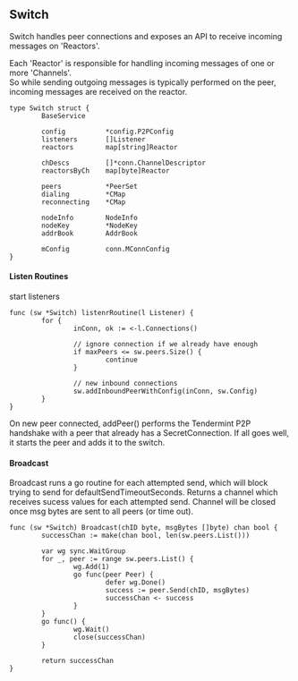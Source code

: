 
## Switch

Switch handles peer connections and exposes an API to receive incoming messages on 'Reactors'.

Each 'Reactor' is responsible for handling incoming messages of one or more 'Channels'.  
So while sending outgoing messages is typically performed on the peer, incoming messages are received
on the reactor.

```
type Switch struct {
        BaseService

        config          *config.P2PConfig
        listeners       []Listener
        reactors        map[string]Reactor

        chDescs         []*conn.ChannelDescriptor
        reactorsByCh    map[byte]Reactor

        peers           *PeerSet
        dialing         *CMap
        reconnecting    *CMap

        nodeInfo        NodeInfo
        nodeKey         *NodeKey
        addrBook        AddrBook

        mConfig         conn.MConnConfig
}
```


#### Listen Routines

start listeners

```
func (sw *Switch) listenrRoutine(l Listener) {
        for {
                inConn, ok := <-l.Connections()

                // ignore connection if we already have enough
                if maxPeers <= sw.peers.Size() {
                        continue
                }

                // new inbound connections
                sw.addInboundPeerWithConfig(inConn, sw.Config)
        }
}
```

On new peer connected, addPeer() performs the Tendermint P2P handshake with a peer that 
already has a SecretConnection.  If all goes well, it starts the peer and adds it to the switch.


#### Broadcast

Broadcast runs a go routine for each attempted send, which will block trying to send for 
defaultSendTimeoutSeconds.  Returns a channel which receives sucess values for each attempted send.
Channel will be closed once msg bytes are sent to all peers (or time out).


```
func (sw *Switch) Broadcast(chID byte, msgBytes []byte) chan bool {
        successChan := make(chan bool, len(sw.peers.List()))

        var wg sync.WaitGroup
        for _, peer := range sw.peers.List() {
                wg.Add(1)
                go func(peer Peer) {
                        defer wg.Done()
                        success := peer.Send(chID, msgBytes)
                        successChan <- success
                }
        }
        go func() {
                wg.Wait()
                close(successChan)
        }

        return successChan
}
```





